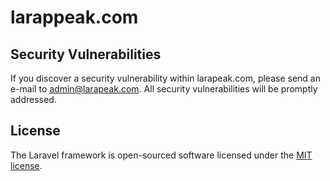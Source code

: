 # larappeak.com

## Security Vulnerabilities

If you discover a security vulnerability within larapeak.com, please send an e-mail to [admin@larapeak.com](mailto:admin@larapeak.com). All security vulnerabilities will be promptly addressed.

## License

The Laravel framework is open-sourced software licensed under the [MIT license](https://opensource.org/licenses/MIT).

